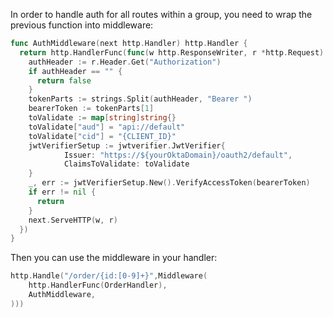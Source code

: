 In order to handle auth for all routes within a group, you need to wrap the previous function into middleware:

```go
func AuthMiddleware(next http.Handler) http.Handler {
  return http.HandlerFunc(func(w http.ResponseWriter, r *http.Request) {
    authHeader := r.Header.Get("Authorization")
    if authHeader == "" {
      return false
    }
    tokenParts := strings.Split(authHeader, "Bearer ")
    bearerToken := tokenParts[1]
    toValidate := map[string]string{}
    toValidate["aud"] = "api://default"
    toValidate["cid"] = "{CLIENT_ID}"
    jwtVerifierSetup := jwtverifier.JwtVerifier{
            Issuer: "https://${yourOktaDomain}/oauth2/default",
            ClaimsToValidate: toValidate
    }
    _, err := jwtVerifierSetup.New().VerifyAccessToken(bearerToken)
    if err != nil {
      return
    }
    next.ServeHTTP(w, r)
  })
}
```

Then you can use the middleware in your handler:

```go
http.Handle("/order/{id:[0-9]+}",Middleware(
    http.HandlerFunc(OrderHandler),
    AuthMiddleware,
)))
```
